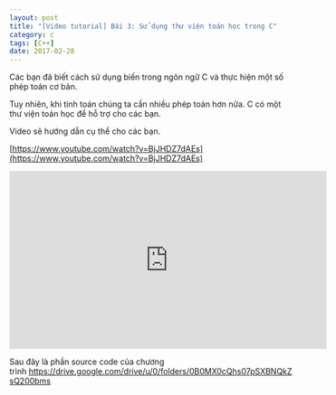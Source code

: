 ```yaml
---
layout: post
title: "[Video tutorial] Bài 3: Sử dụng thư viện toán học trong C"
category: c
tags: [C++]
date: 2017-02-28
---
```


Các bạn đã biết cách sử dụng biến trong ngôn ngữ C và thực hiện một số phép toán cơ bản.

Tuy nhiên, khi tính toán chúng ta cần nhiều phép toán hơn nữa. C có một thư viện toán học để hỗ trợ cho các bạn.

Video sẽ hướng dẫn cụ thể cho các bạn.

[https://www.youtube.com/watch?v=BjJHDZ7dAEs](https://www.youtube.com/watch?v=BjJHDZ7dAEs)

<iframe width="560" height="315" src="https://www.youtube.com/embed/BjJHDZ7dAEs" frameborder="0" allow="autoplay; encrypted-media" allowfullscreen></iframe>

Sau đây là phần source code của chương trình <a href="https://drive.google.com/drive/u/0/folders/0B0MX0cQhs07pSXBNQkZsQ200bms">https://drive.google.com/drive/u/0/folders/0B0MX0cQhs07pSXBNQkZsQ200bms</a>

